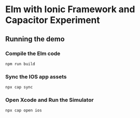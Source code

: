 # Elm with Ionic Framework and Capacitor Experiment

## Running the demo

### Compile the Elm code

```shell
npm run build
```

### Sync the IOS app assets

```shell
npx cap sync
```

### Open Xcode and Run the Simulator

```shell
npx cap open ios
```
